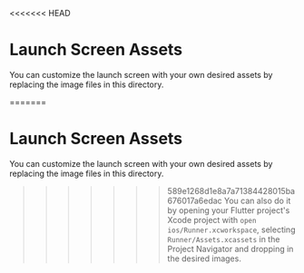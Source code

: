 <<<<<<< HEAD
# Launch Screen Assets

You can customize the launch screen with your own desired assets by replacing the image files in this directory.

=======
# Launch Screen Assets

You can customize the launch screen with your own desired assets by replacing the image files in this directory.

>>>>>>> 589e1268d1e8a7a71384428015ba676017a6edac
You can also do it by opening your Flutter project's Xcode project with `open ios/Runner.xcworkspace`, selecting `Runner/Assets.xcassets` in the Project Navigator and dropping in the desired images.